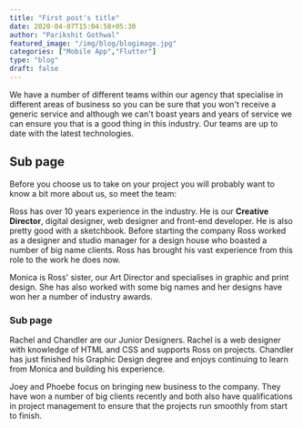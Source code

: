 ```yaml
---
title: "First post's title"
date: 2020-04-07T15:04:58+05:30
author: "Parikshit Gothwal"
featured_image: "/img/blog/blogimage.jpg"
categories: ["Mobile App","Flutter"]
type: "blog"
draft: false
---
```

<p>We have a number of different teams within our agency that specialise in different areas of business so you can be sure that you won't receive a generic service and although we can't boast years and years of service we can ensure you that is a good thing in this industry. Our teams are up to date with the latest technologies.</p>
<h2>Sub page</h2>
<p>Before you choose us to take on your project you will probably want to know a bit more about us, so meet the team:</p>
<p>Ross has over 10 years experience in the industry. He is our <strong>Creative Director</strong>, digital designer, web designer and front-end developer. He is also pretty good with a sketchbook. Before starting the company Ross worked as a designer and studio manager for a design house who boasted a number of big name clients. Ross has brought his vast experience from this role to the work he does now.</p>
<p>Monica is Ross' sister, our Art Director and specialises in graphic and print design. She has also worked with some big names and her designs have won her a number of industry awards.</p>
<h3>Sub page</h3>
<p>Rachel and Chandler are our Junior Designers. Rachel is a web designer with knowledge of HTML and CSS and supports Ross on projects. Chandler has just finished his Graphic Design degree and enjoys continuing to learn from Monica and building his experience.</p> 
<p>Joey and Phoebe focus on bringing new business to the company. They have won a number of big clients recently and both also have qualifications in project management to ensure that the projects run smoothly from start to finish.</p>